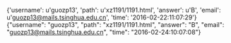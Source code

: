 {'username': u'guozp13', 'path': u'xz1191/1191.html', 'answer': u'B', 'email': u'guozp13@mails.tsinghua.edu.cn', 'time': '2016-02-22:11:07:29'}
{"username": "guozp13", "path": "xz1191/1191.html", "answer": "B", "email": "guozp13@mails.tsinghua.edu.cn", "time": "2016-02-24:10:07:08"}